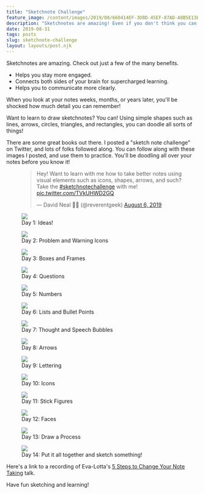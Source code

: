 ```yaml
---
title: "Sketchnote Challenge"
feature_image: /content/images/2019/08/660414EF-3D8D-45EF-87AD-A8B5E13E67DA.png
description: "Sketchnotes are amazing! Even if you don't think you can draw, I promise you can learn. And, there are so many benefits! Here are a bunch of drawing guides to help you get started!"
date: 2019-08-31
tags: posts
slug: sketchnote-challenge
layout: layouts/post.njk
---
```


Sketchnotes are amazing. Check out just a few of the many benefits.

* Helps you stay more engaged.
* Connects both sides of your brain for supercharged learning.
* Helps you to communicate more clearly.

When you look at your notes weeks, months, or years later, you'll be shocked how much detail you can remember!

Want to learn to draw sketchnotes? You can! Using simple shapes such as lines, arrows, circles, triangles, and rectangles, you can doodle all sorts of things!

There are some great books out there. I posted a "sketch note challenge" on Twitter, and lots of folks followed along. You can follow along with these images I posted, and use them to practice. You'll be doodling all over your notes before you know it!

<figure class="kg-card kg-embed-card"><blockquote class="twitter-tweet"><p lang="en" dir="ltr">Hey!  Want to learn with me how to take better notes using visual elements such as icons, shapes, arrows, and such? Take the <a href="https://twitter.com/hashtag/sketchnotechallenge?src=hash&amp;ref_src=twsrc%5Etfw">#sketchnotechallenge</a> with me! <a href="https://t.co/TVkUHWD2GQ">pic.twitter.com/TVkUHWD2GQ</a></p>&mdash; David Neal 🥓🥑 (@reverentgeek) <a href="https://twitter.com/reverentgeek/status/1158735672590721024?ref_src=twsrc%5Etfw">August 6, 2019</a></blockquote>
<script async src="https://platform.twitter.com/widgets.js" charset="utf-8"></script>

</figure><figure class="kg-card kg-image-card kg-card-hascaption"><img src="/content/images/2019/08/sketchnote-challenge-day-01-ideas-1.png" class="kg-image"><figcaption>Day 1: Ideas!</figcaption></figure><figure class="kg-card kg-image-card kg-card-hascaption"><img src="/content/images/2019/08/sketchnote-challenge-day-02-problems.png" class="kg-image"><figcaption>Day 2: Problem and Warning Icons</figcaption></figure><figure class="kg-card kg-image-card kg-card-hascaption"><img src="/content/images/2019/08/sketchnote-challenge-day-03-boxes.png" class="kg-image"><figcaption>Day 3: Boxes and Frames</figcaption></figure><figure class="kg-card kg-image-card kg-card-hascaption"><img src="/content/images/2019/08/sketchnote-challenge-day-04-questions.png" class="kg-image"><figcaption>Day 4: Questions</figcaption></figure><figure class="kg-card kg-image-card kg-card-hascaption"><img src="/content/images/2019/08/sketchnote-challenge-day-05-numbers.png" class="kg-image"><figcaption>Day 5: Numbers</figcaption></figure><figure class="kg-card kg-image-card kg-card-hascaption"><img src="/content/images/2019/08/sketchnote-challenge-day-06-lists-bullet-points.png" class="kg-image"><figcaption>Day 6: Lists and Bullet Points</figcaption></figure><figure class="kg-card kg-image-card kg-card-hascaption"><img src="/content/images/2019/08/sketchnote-challenge-day-07-speech-thought-bubbles.png" class="kg-image"><figcaption>Day 7: Thought and Speech Bubbles</figcaption></figure><figure class="kg-card kg-image-card kg-card-hascaption"><img src="/content/images/2019/08/sketchnote-challenge-day-08-arrows.png" class="kg-image"><figcaption>Day 8: Arrows</figcaption></figure><figure class="kg-card kg-image-card kg-card-hascaption"><img src="/content/images/2019/08/sketchnote-challenge-day-09-lettering.png" class="kg-image"><figcaption>Day 9: Lettering</figcaption></figure><figure class="kg-card kg-image-card kg-card-hascaption"><img src="/content/images/2019/08/sketchnote-challenge-day-10-icons.png" class="kg-image"><figcaption>Day 10: Icons</figcaption></figure><figure class="kg-card kg-image-card kg-card-hascaption"><img src="/content/images/2019/08/sketchnote-challenge-day-11-stick-figures.png" class="kg-image"><figcaption>Day 11: Stick Figures</figcaption></figure><figure class="kg-card kg-image-card kg-card-hascaption"><img src="/content/images/2019/08/sketchnote-challenge-day-12-faces.png" class="kg-image"><figcaption>Day 12: Faces</figcaption></figure><figure class="kg-card kg-image-card kg-card-hascaption"><img src="/content/images/2019/08/sketchnote-challenge-day-13-process.png" class="kg-image"><figcaption>Day 13: Draw a Process</figcaption></figure><figure class="kg-card kg-image-card kg-card-hascaption"><img src="/content/images/2019/08/sketchnote-challenge-day-14-sketchnote-something.png" class="kg-image"><figcaption>Day 14: Put it all together and sketch something!</figcaption></figure>

Here's a link to a recording of Eva-Lotta's [5 Steps to Change Your Note Taking](https://vimeo.com/181110884) talk.

Have fun sketching and learning!
